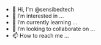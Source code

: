 - 👋 Hi, I’m @sensibedtech
- 👀 I’m interested in ...
- 🌱 I’m currently learning ...
- 💞️ I’m looking to collaborate on ...
- 📫 How to reach me ...

<!---
sensibedtech/sensibedtech is a ✨ special ✨ repository because its `README.md` (this file) appears on your GitHub profile.
You can click the Preview link to take a look at your changes.
--->
